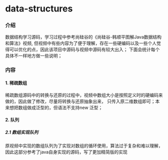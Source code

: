 # data-structures

### 介绍
数据结构学习源码，学习过程中参考尚硅谷的《尚硅谷-韩顺平图解Java数据结构和算法》视频,
但视频中有些内容为了便于理解，存在一些硬编码以及一些个人觉得可以优化的点，因此该项目中源码与视频中源码有较大出入；
下面会统计每个具体不一样地方做一些说明；

### 内容

#### 1. 稀疏数组
稀疏数组源码中的转换与还原的过程中，视频中数组大小是按照定义时的硬编码来做的，因此做了修改，尽量将转换与还原抽象出来，
只传入原二维数组即可；本来想把数组做成泛型的，但语法不支持new 泛型；

#### 2. 队列
##### 2.1 数组实现队列
原视频中实现的数组队列为了实现对数组的循环使用，算法过于复杂和难以理解，因此这部分参考了java自身实现的源码，写了更加精简版的实现
